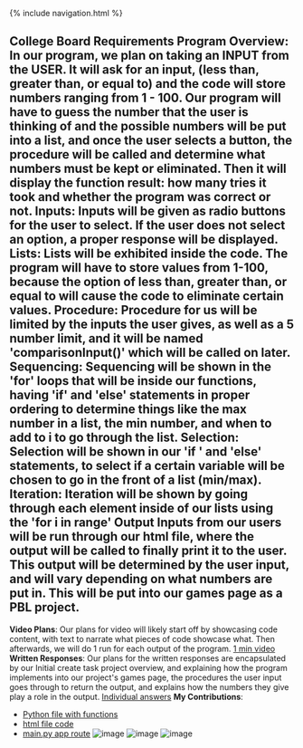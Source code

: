 {% include navigation.html %}

**College Board Requirements**
**Program Overview**:
In our program, we plan on taking an INPUT from the USER. It will ask for an input, (less than, greater than, or equal to) and the code will store numbers ranging from 1 - 100. Our program will have to guess the number that the user is thinking of and the possible numbers will be put into a list, and once the user selects a button, the procedure will be called and determine what numbers must be kept or eliminated. Then it will display the function result: how many tries it took and whether the program was correct or not.
**Inputs**:
Inputs will be given as radio buttons for the user to select. If the user does not select an option, a proper response will be displayed.
**Lists**:
Lists will be exhibited inside the code. The program will have to store values from 1-100, because the option of less than, greater than, or equal to will cause the code to eliminate certain values.
**Procedure**:
Procedure for us will be limited by the inputs the user gives, as well as a 5 number limit, and it will be named 'comparisonInput()' which will be called on later.
**Sequencing**:
Sequencing will be shown in the 'for' loops that will be inside our functions, having 'if' and 'else' statements in proper ordering to determine things like the max number in a list, the min number, and when to add to i to go through the list.
**Selection**:
Selection will be shown in our 'if ' and 'else' statements, to select if a certain variable will be chosen to go in the front of a list (min/max).
**Iteration**:
Iteration will be shown by going through each element inside of our lists using the 'for i in range'
**Output**
Inputs from our users will be run through our html file, where the output will be called to finally print it to the user. This output will be determined by the user input, and will vary depending on what numbers are put in. This will be put into our games page as a PBL project.
------------------------------------------------------------------------------------------------------------------------
**Video Plans**:
Our plans for video will likely start off by showcasing code content, with text to narrate what pieces of code showcase what. Then afterwards, we will do 1 run for each output of the program.
[1 min video](https://drive.google.com/file/d/1E3Nsytqk7KPXpaM4Kpo0sdhcUufiKv-O/view?usp=sharing)
**Written Responses**:
Our plans for the written responses are encapsulated by our Initial create task project overview, and explaining how the program implements into our project's games page, the procedures the user input goes through to return the output, and explains how the numbers they give play a role in the output.
[Individual answers](https://docs.google.com/document/d/1zuJ0ZjySbj6A7cOa_FKLKmjovKmuj2vOkhrcBKFjGcM/edit?usp=sharing)
**My Contributions**:
* [Python file with functions](https://github.com/jar04/flask_portfolio/blob/07ae32acf2ddf0aa8994580c6dad9dc748354fa7/templates/danielcreate.py#L1-L65)
* [html file code](https://github.com/jar04/flask_portfolio/blob/07ae32acf2ddf0aa8994580c6dad9dc748354fa7/templates/layouts/seniortask.html#L1-L42)
* [main.py app route](https://github.com/jar04/flask_portfolio/blob/07ae32acf2ddf0aa8994580c6dad9dc748354fa7/main.py#L177-L189)
  ![image](https://user-images.githubusercontent.com/89228041/158497316-0d22b93f-ac96-4260-bdb5-519ab56c1b9d.png)
  ![image](https://user-images.githubusercontent.com/89228041/158497436-31a300d6-202f-41ff-97b2-fe35a9657170.png)
  ![image](https://user-images.githubusercontent.com/89228041/158496908-9fef8708-41b3-410e-a025-43078dfcb640.png)